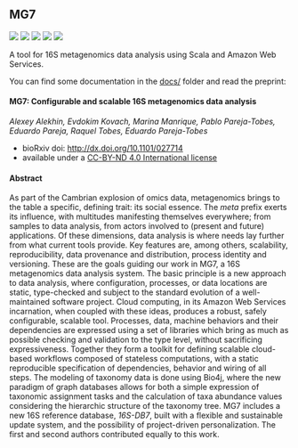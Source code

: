 ## MG7

[![](https://travis-ci.org/ohnosequences/mg7.svg?branch=master)](https://travis-ci.org/ohnosequences/mg7)
[![](https://img.shields.io/codacy/96ad3cc701a54c548deb4ef0d5564655.svg)](https://www.codacy.com/app/era7/mg7)
[![](https://img.shields.io/github/release/ohnosequences/mg7.svg)](https://github.com/ohnosequences/mg7/releases/latest)
[![](https://img.shields.io/badge/license-AGPLv3-blue.svg)](https://tldrlegal.com/license/gnu-affero-general-public-license-v3-%28agpl-3.0%29)
[![](https://img.shields.io/badge/contact-gitter_chat-dd1054.svg)](https://gitter.im/ohnosequences/mg7?utm_source=share-link&utm_medium=link&utm_campaign=share-link)

A tool for 16S metagenomics data analysis using Scala and Amazon Web Services.

You can find some documentation in the [docs/](docs/) folder and read the preprint:

#### MG7: Configurable and scalable 16S metagenomics data analysis

_Alexey Alekhin, Evdokim Kovach, Marina Manrique, Pablo Pareja-Tobes, Eduardo Pareja, Raquel Tobes, Eduardo Pareja-Tobes_  

- bioRxiv doi: <http://dx.doi.org/10.1101/027714>
- available under a [CC-BY-ND 4.0 International license](http://creativecommons.org/licenses/by-nd/4.0/)

#### Abstract

As part of the Cambrian explosion of omics data, metagenomics brings to the table a specific, defining trait: its social essence. The *meta* prefix exerts its influence, with multitudes manifesting themselves everywhere; from samples to data analysis, from actors involved to (present and future) applications. Of these dimensions, data analysis is where needs lay further from what current tools provide. Key features are, among others, scalability, reproducibility, data provenance and distribution, process identity and versioning. These are the goals guiding our work in MG7, a 16S metagenomics data analysis system. The basic principle is a new approach to data analysis, where configuration, processes, or data locations are static, type-checked and subject to the standard evolution of a well-maintained software project. Cloud computing, in its Amazon Web Services incarnation, when coupled with these ideas, produces a robust, safely configurable, scalable tool. Processes, data, machine behaviors and their dependencies are expressed using a set of libraries which bring as much as possible checking and validation to the type level, without sacrificing expressiveness. Together they form a toolkit for defining scalable cloud-based workflows composed of stateless computations, with a static reproducible specification of dependencies, behavior and wiring of all steps. The modeling of taxonomy data is done using Bio4j, where the new paradigm of graph databases allows for both a simple expression of taxonomic assignment tasks and the calculation of taxa abundance values considering the hierarchic structure of the taxonomy tree. MG7 includes a new 16S reference database, *16S-DB7*, built with a flexible and sustainable update system, and the possibility of project-driven personalization. The first and second authors contributed equally to this work.
